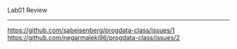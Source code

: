 Lab01 Review
_______
https://github.com/sabeisenberg/progdata-class/issues/1
https://github.com/negarmaleki96/progdata-class/issues/2